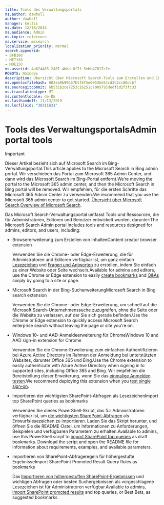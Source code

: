 ```yaml
---
title: Tools des Verwaltungsportals
ms.author: dawholl
author: dawholl
manager: kellis
ms.date: 12/18/2018
ms.audience: Admin
ms.topic: reference
ms.service: mssearch
localization_priority: Normal
search.appverid:
- BFB160
- MET150
- MOE150
ms.assetid: 4a824483-2407-4bbd-8f7f-5ebb47817c7e
ROBOTS: NoIndex
description: Übersicht über Microsoft Search-Tools zum Erstellen und Importieren von Ergebnissen, zum automatischen Anmelden und zum Suchen von einer beliebigen Stelle aus.
ms.openlocfilehash: 002ea9b99b57b5f8f5e09536d44cd2b2cc80dcbf
ms.sourcegitcommit: 6b531b2ce7253c16251c7089795dedf1d2f3fc33
ms.translationtype: MT
ms.contentlocale: de-DE
ms.lasthandoff: 11/13/2019
ms.locfileid: "38311631"
---
```

# <a name="admin-portal-tools"></a><span data-ttu-id="370e0-103">Tools des Verwaltungsportals</span><span class="sxs-lookup"><span data-stu-id="370e0-103">Admin portal tools</span></span>

> [!IMPORTANT]
> <span data-ttu-id="370e0-104">Dieser Artikel bezieht sich auf Microsoft Search im Bing-Verwaltungsportal.</span><span class="sxs-lookup"><span data-stu-id="370e0-104">This article applies to the Microsoft Search in Bing admin portal.</span></span> <span data-ttu-id="370e0-105">Wir verschieben das Portal zum Microsoft 365 Admin Center, und dann wird das Microsoft Search im Bing-Portal entfernt.</span><span class="sxs-lookup"><span data-stu-id="370e0-105">We’re moving the portal to the Microsoft 365 admin center, and then the Microsoft Search in Bing portal will be removed.</span></span> <span data-ttu-id="370e0-106">Wir empfehlen, für die ersten Schritte das Microsoft 365 Admin Center zu verwenden.</span><span class="sxs-lookup"><span data-stu-id="370e0-106">We recommend that you use the Microsoft 365 admin center to get started.</span></span> <span data-ttu-id="370e0-107">[Übersicht über Microsoft Search](overview-microsoft-search.md).</span><span class="sxs-lookup"><span data-stu-id="370e0-107">[Overview of Microsoft Search](overview-microsoft-search.md).</span></span>
    
<span data-ttu-id="370e0-108">Das Microsoft Search-Verwaltungsportal umfasst Tools und Ressourcen, die für Administratoren, Editoren und Benutzer entwickelt wurden, darunter:</span><span class="sxs-lookup"><span data-stu-id="370e0-108">The Microsoft Search Admin portal includes tools and resources designed for admins, editors, and users, including:</span></span>
  
- <span data-ttu-id="370e0-109">Browsererweiterung zum Erstellen von Inhalten</span><span class="sxs-lookup"><span data-stu-id="370e0-109">Content creator browser extension</span></span>
    
    <span data-ttu-id="370e0-110">Verwenden Sie die Chrome- oder Edge-Erweiterung, die für Administratoren und Editoren verfügbar ist, um ganz einfach [Lesezeichen](create-bookmarks.md) und [Fragen und Antworten](create-qas.md) zu erstellen, indem Sie einfach zu einer Website oder Seite wechseln.</span><span class="sxs-lookup"><span data-stu-id="370e0-110">Available for admins and editors, use the Chrome or Edge extension to easily [create bookmarks](create-bookmarks.md) and [Q&As](create-qas.md) simply by going to a site or page.</span></span> 
    
- <span data-ttu-id="370e0-111">Microsoft Search in der Bing-Sucherweiterung</span><span class="sxs-lookup"><span data-stu-id="370e0-111">Microsoft Search in Bing search extension</span></span>
    
    <span data-ttu-id="370e0-112">Verwenden Sie die Chrome- oder Edge-Erweiterung, um schnell auf die Microsoft Search-Unternehmenssuche zuzugreifen, ohne die Seite oder die Website zu verlassen, auf der Sie sich gerade befinden.</span><span class="sxs-lookup"><span data-stu-id="370e0-112">Use the Chrome or Edge extension to quickly access Microsoft Search enterprise search without leaving the page or site you're on.</span></span>
    
- <span data-ttu-id="370e0-113">Windows 10- und AAD-Anmeldeerweiterung für Chrome</span><span class="sxs-lookup"><span data-stu-id="370e0-113">Windows 10 and AAD sign-in extension for Chrome</span></span>
    
    <span data-ttu-id="370e0-114">Verwenden Sie die Chrome-Erweiterung zum einfachen Authentifizieren bei Azure Active Directory im Rahmen der Anmeldung bei unterstützten Websites, darunter Office 365 und Bing.</span><span class="sxs-lookup"><span data-stu-id="370e0-114">Use the Chrome extension to easily authenticate with Azure Active Directory when signing in to supported sites, including Office 365 and Bing.</span></span> <span data-ttu-id="370e0-115">Wir empfehlen die Bereitstellung dieser Erweiterung, wenn Sie das [einmalige Anmelden testen](test-single-sign-on.md).</span><span class="sxs-lookup"><span data-stu-id="370e0-115">We recommend deploying this extension when you [test single sign-on](test-single-sign-on.md).</span></span>
    
- <span data-ttu-id="370e0-116">Importieren der wichtigsten SharePoint-Abfragen als Lesezeichen</span><span class="sxs-lookup"><span data-stu-id="370e0-116">Import top SharePoint queries as bookmarks</span></span>
    
    <span data-ttu-id="370e0-p103">Verwenden Sie dieses PowerShell-Skript, das für Administratoren verfügbar ist, um [die wichtigsten SharePoint-Abfragen](import-sharepoint-promoted-results-and-top-queries.md) als Entwurfslesezeichen zu importieren. Laden Sie das Skript herunter, und öffnen Sie die README-Datei, um Informationen zu Anforderungen, Beispielen und verfügbaren Parametern zu erhalten.</span><span class="sxs-lookup"><span data-stu-id="370e0-p103">Available to admins, use this PowerShell script to [import SharePoint top queries](import-sharepoint-promoted-results-and-top-queries.md) as draft bookmarks. Download the script and open the README file for information about requirements, examples, and available parameters.</span></span> 
    
- <span data-ttu-id="370e0-119">Importieren von SharePoint-Abfrageregeln für höhergestufte Ergebnisse</span><span class="sxs-lookup"><span data-stu-id="370e0-119">Import SharePoint Promoted Result Query Rules as bookmarks</span></span>
    
    <span data-ttu-id="370e0-120">Das [Importieren von höhergestuften SharePoint-Ergebnissen](import-sharepoint-promoted-results-and-top-queries.md) und wichtigen Abfragen oder besten Suchergebnissen als vorgeschlagene Lesezeichen ist für Administratoren verfügbar.</span><span class="sxs-lookup"><span data-stu-id="370e0-120">Available to admins, [import SharePoint promoted results](import-sharepoint-promoted-results-and-top-queries.md) and top queries, or Best Bets, as suggested bookmarks.</span></span> 

  


